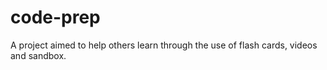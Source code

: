 # code-prep
A project aimed to help others learn through the use of flash cards, videos and sandbox.
